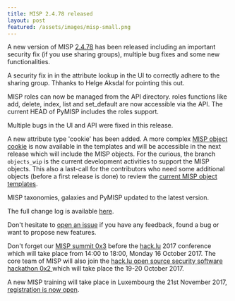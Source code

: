 ```yaml
---
title: MISP 2.4.78 released
layout: post
featured: /assets/images/misp-small.png
---
```


A new version of MISP [2.4.78](https://github.com/MISP/MISP/tree/v2.4.77) has been released including an important security fix (if you use sharing groups), multiple bug fixes and some new functionalities.

A security fix in in the attribute lookup in the UI to correctly adhere to the sharing group. Thhanks to Helge Aksdal for pointing this out. 

MISP roles can now be managed from the API directory. roles functions like add, delete, index, list and set_default are now accessible via the API. The current HEAD of PyMISP includes the roles support.

Multiple bugs in the UI and API were fixed in this release.

A new attribute type 'cookie' has been added. A more complex [MISP object cookie](https://github.com/MISP/misp-objects/blob/master/objects/cookie/definition.json) is now available in the templates and will be accessible in the next release which will include the MISP objects. For the curious, the branch `objects_wip` is the current development activities to support the MISP objects. This also a last-call for the contributors who need some additional objects (before a first release is done) to review the [current MISP object templates](https://github.com/MISP/misp-objects).

MISP taxonomies, galaxies and PyMISP updated to the latest version.

The full change log is available [here](https://www.misp.software/Changelog.txt).

Don't hesitate to [open an issue](https://github.com/MISP/MISP/issues) if you have any feedback, found a bug or want to propose new features.

Don't forget our [MISP summit 0x3](https://2017.hack.lu/misp-summit/) before the [hack.lu](https://2017.hack.lu/) 2017 conference which will take place from 14:00 to 18:00, Monday 16 October 2017. The core team of MISP will also join the [hack.lu open source security software hackathon 0x2 ](https://hackathon.hack.lu/) which will take place the 19-20 October 2017.

A new MISP training will take place in Luxembourg the 21st November 2017, [registration is now open](https://www.eventbrite.com/e/misp-training-november-edition-tickets-36347289722).
